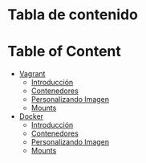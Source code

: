 # Tabla de contenido


<!-- md-toc-begin -->
# Table of Content
* [Vagrant](#git-markdown-toc)
  * [Introducción](vagrant/1-Introduccion.md)
  * [Contenedores](vagrant/2-Compartiendo_archivos.md)
  * [Personalizando Imagen](vagrant/3-Aprovisionamiento.md)
  * [Mounts](vagrant/4-Publicando_servicios.md)
* [Docker](#git-markdown-toc)
  * [Introducción](docker/1-Introduccion.md)
  * [Contenedores](docker/2-Contenedores.md)
  * [Personalizando Imagen](docker/3-Creando_imagen.md)
  * [Mounts](docker/4-Mounts.md)
<!-- md-toc-end -->
